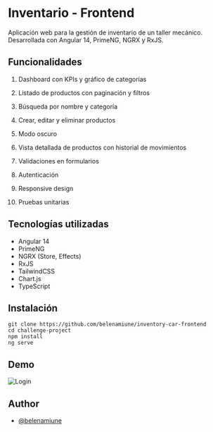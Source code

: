 # Inventario - Frontend
Aplicación web para la gestión de inventario de un taller mecánico. Desarrollada con Angular 14, PrimeNG, NGRX y RxJS.


## Funcionalidades

  1. Dashboard con KPIs y gráfico de categorías

  2. Listado de productos con paginación y filtros

  3. Búsqueda por nombre y categoría

  4. Crear, editar y eliminar productos

  6. Modo oscuro

  7. Vista detallada de productos con historial de movimientos

  8. Validaciones en formularios

  9. Autenticación 

  10. Responsive design

  11. Pruebas unitarias

## Tecnologías utilizadas
- Angular 14
- PrimeNG
- NGRX (Store, Effects)
- RxJS
- TailwindCSS
- Chart.js 
- TypeScript

## Instalación
```
git clone https://github.com/belenamiune/inventory-car-frontend
cd challenge-project
npm install
ng serve
```

## Demo
![Login](src/app/assets/readme/imagenes/login.png)


 
## Author
- [@belenamiune](https://github.com/belenamiune)

